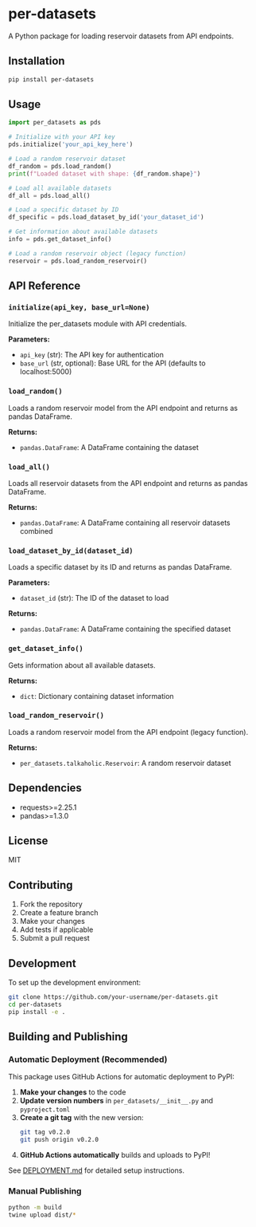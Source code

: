 # per-datasets

A Python package for loading reservoir datasets from API endpoints.

## Installation

```bash
pip install per-datasets
```

## Usage

```python
import per_datasets as pds

# Initialize with your API key
pds.initialize('your_api_key_here')

# Load a random reservoir dataset
df_random = pds.load_random()
print(f"Loaded dataset with shape: {df_random.shape}")

# Load all available datasets
df_all = pds.load_all()

# Load a specific dataset by ID
df_specific = pds.load_dataset_by_id('your_dataset_id')

# Get information about available datasets
info = pds.get_dataset_info()

# Load a random reservoir object (legacy function)
reservoir = pds.load_random_reservoir()
```

## API Reference

### `initialize(api_key, base_url=None)`
Initialize the per_datasets module with API credentials.

**Parameters:**
- `api_key` (str): The API key for authentication
- `base_url` (str, optional): Base URL for the API (defaults to localhost:5000)

### `load_random()`
Loads a random reservoir model from the API endpoint and returns as pandas DataFrame.

**Returns:**
- `pandas.DataFrame`: A DataFrame containing the dataset

### `load_all()`
Loads all reservoir datasets from the API endpoint and returns as pandas DataFrame.

**Returns:**
- `pandas.DataFrame`: A DataFrame containing all reservoir datasets combined

### `load_dataset_by_id(dataset_id)`
Loads a specific dataset by its ID and returns as pandas DataFrame.

**Parameters:**
- `dataset_id` (str): The ID of the dataset to load

**Returns:**
- `pandas.DataFrame`: A DataFrame containing the specified dataset

### `get_dataset_info()`
Gets information about all available datasets.

**Returns:**
- `dict`: Dictionary containing dataset information

### `load_random_reservoir()`
Loads a random reservoir model from the API endpoint (legacy function).

**Returns:**
- `per_datasets.talkaholic.Reservoir`: A random reservoir dataset

## Dependencies

- requests>=2.25.1
- pandas>=1.3.0

## License

MIT

## Contributing

1. Fork the repository
2. Create a feature branch
3. Make your changes
4. Add tests if applicable
5. Submit a pull request

## Development

To set up the development environment:

```bash
git clone https://github.com/your-username/per-datasets.git
cd per-datasets
pip install -e .
```

## Building and Publishing

### Automatic Deployment (Recommended)
This package uses GitHub Actions for automatic deployment to PyPI:

1. **Make your changes** to the code
2. **Update version numbers** in `per_datasets/__init__.py` and `pyproject.toml`
3. **Create a git tag** with the new version:
   ```bash
   git tag v0.2.0
   git push origin v0.2.0
   ```
4. **GitHub Actions automatically** builds and uploads to PyPI!

See [DEPLOYMENT.md](DEPLOYMENT.md) for detailed setup instructions.

### Manual Publishing
```bash
python -m build
twine upload dist/*
```